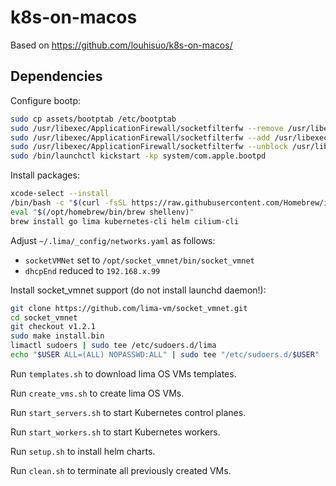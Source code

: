 # k8s-on-macos

Based on https://github.com/louhisuo/k8s-on-macos/

## Dependencies

Configure bootp:

```bash
sudo cp assets/bootptab /etc/bootptab
sudo /usr/libexec/ApplicationFirewall/socketfilterfw --remove /usr/libexec/bootpd
sudo /usr/libexec/ApplicationFirewall/socketfilterfw --add /usr/libexec/bootpd
sudo /usr/libexec/ApplicationFirewall/socketfilterfw --unblock /usr/libexec/bootpd
sudo /bin/launchctl kickstart -kp system/com.apple.bootpd
```

Install packages:

```bash
xcode-select --install
/bin/bash -c "$(curl -fsSL https://raw.githubusercontent.com/Homebrew/install/HEAD/install.sh)"
eval "$(/opt/homebrew/bin/brew shellenv)"
brew install go lima kubernetes-cli helm cilium-cli
```

Adjust `~/.lima/_config/networks.yaml` as follows:
- `socketVMNet` set to `/opt/socket_vmnet/bin/socket_vmnet`
- `dhcpEnd` reduced to `192.168.x.99`

Install socket_vmnet support (do not install launchd daemon!):

```bash
git clone https://github.com/lima-vm/socket_vmnet.git
cd socket_vmnet
git checkout v1.2.1
sudo make install.bin
limactl sudoers | sudo tee /etc/sudoers.d/lima
echo "$USER ALL=(ALL) NOPASSWD:ALL" | sudo tee "/etc/sudoers.d/$USER"
```

Run `templates.sh` to download lima OS VMs templates.

Run `create_vms.sh` to create lima OS VMs.

Run `start_servers.sh` to start Kubernetes control planes.

Run `start_workers.sh` to start Kubernetes workers.

Run `setup.sh` to install helm charts.

Run `clean.sh` to terminate all previously created VMs.
